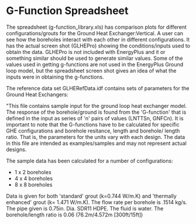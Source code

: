 # G-Function Spreadsheet

The spreadsheet (g-function_library.xls) has comparison plots for different configurations/grouts for the Ground Heat Exchanger:Vertical. A user can see how the boreholes interact with each other in different configurations. It has the actual screen shot (GLHEPro) showing the conditions/inputs used to obtain the data. GLHEPro is not included with EnergyPlus and it or something similar should be used to generate similar values. Some of the values used in getting g-functions are not used in the EnergyPlus Ground loop model, but the spreadsheet screen shot gives an idea of what the inputs were in obtaining the g-functions.

The reference data set GLHERefData.idf contains sets of parameters for the Ground Heat Exchangers:

"This file contains sample input for the ground loop heat exchanger model. The response of the borehole/ground is found from the 'G-function' that is defined in the input as series of 'n' pairs of values (LNTTSn, GNFCn). It is important to note that the G-functions have to be calculated for specific GHE configurations and borehole resitance, length and borehole/ length ratio. That is, the parameters for the units vary with each design. The data in this file are intended as examples/samples and may not represent actual designs.

The sample data has been calculated for a number of configurations:

- 1 x 2 boreholes
- 4 x 4 boreholes
- 8 x 8 boreholes

Data is given for both 'standard' grout (k=0.744 W/m.K) and 'thermally enhanced' grout (k= 1.471 W/m.K). The flow rate per borehole is .1514 kg/s. The pipe given is 0.75in. Dia. SDR11 HDPE. The fluid is water. The borehole/length ratio is 0.06 (76.2m/4.572m [300ft/15ft])